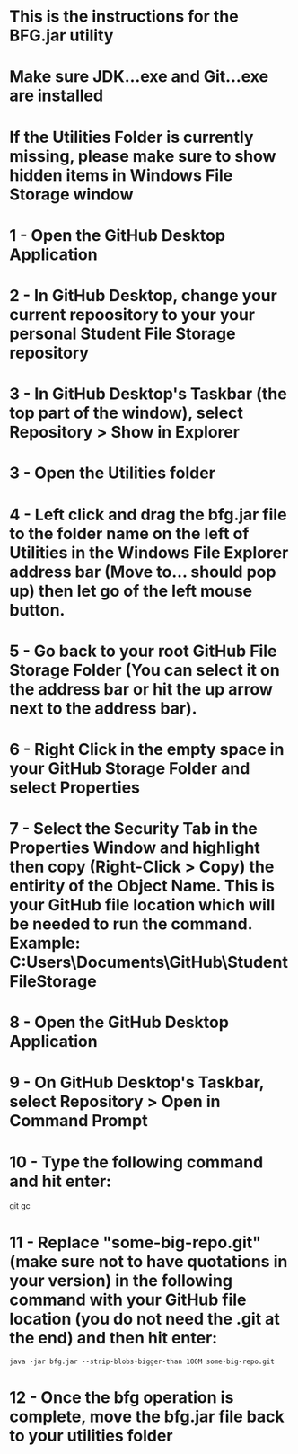 # This is the instructions for the BFG.jar utility
# Make sure JDK...exe and Git...exe are installed
# If the Utilities Folder is currently missing, please make sure to show hidden items in Windows File Storage window

# 1 - Open the GitHub Desktop Application

# 2 - In GitHub Desktop, change your current repoository to your your personal Student File Storage repository

# 3 - In GitHub Desktop's Taskbar (the top part of the window), select Repository > Show in Explorer

# 3 - Open the Utilities folder

# 4 - Left click and drag the bfg.jar file to the folder name on the left of Utilities in the Windows File Explorer address bar (Move to... should pop up) then let go of the left mouse button.

# 5 - Go back to your root GitHub File Storage Folder (You can select it on the address bar or  hit the up arrow next to the address bar).

# 6 - Right Click in the empty space in your GitHub Storage Folder and select Properties

# 7 - Select the Security Tab in the Properties Window and highlight then copy (Right-Click > Copy) the entirity of the Object Name. This is your GitHub file location which will be needed to run the command. Example: ‪C:Users\Documents\GitHub\StudentFileStorage

# 8 - Open the GitHub Desktop Application 

# 9 - On GitHub Desktop's Taskbar, select Repository > Open in Command Prompt

# 10 - Type the following command and hit enter:
git gc

# 11 - Replace "some-big-repo.git" (make sure not to have quotations in your version) in the following command with your GitHub file location (you do not need the .git at the end) and then hit enter: 
	java -jar bfg.jar --strip-blobs-bigger-than 100M some-big-repo.git

# 12 - Once the bfg operation is complete, move the bfg.jar file back to your utilities folder
